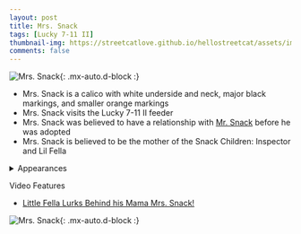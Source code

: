 ```yaml
---
layout: post 
title: Mrs. Snack
tags: [Lucky 7-11 II]
thumbnail-img: https://streetcatlove.github.io/hellostreetcat/assets/img/mrs_snack.png
comments: false
---
```


![Mrs. Snack](https://streetcatlove.github.io/hellostreetcat/assets/img/mrs_snack.png){: .mx-auto.d-block :}

* Mrs. Snack is a calico with white underside and neck, major black markings, and smaller orange markings
* Mrs. Snack visits the Lucky 7-11 II feeder
* Mrs. Snack was believed to have a relationship with [Mr. Snack](/hellostreetcat/posts/mr_snack) before he was adopted
* Mrs. Snack is believed to be the mother of the Snack Children: Inspector and Lil Fella 

<details>
<summary>Appearances</summary>
<ul>
	<li><a href="https://youtu.be/iSuVDN4P7Ws?t=6347">8/31/24 02:25</a></li>
	<li><a href="https://www.youtube.com/watch?v=mC2nxl_mYFc">11/2/24 23:50</a></li>
	<li><a href="https://youtu.be/vtxekdYw61Q?t=3551">11/20/24 01:58</a></li>
</ul>
</details>

Video Features

* [Little Fella Lurks Behind his Mama Mrs. Snack!](https://youtu.be/1cOIDYxICIU)

![Mrs. Snack](https://streetcatlove.github.io/hellostreetcat/assets/img/mrs_snack0.png){: .mx-auto.d-block :}
